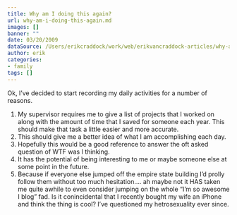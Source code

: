 ```yaml
---
title: Why am I doing this again?
url: why-am-i-doing-this-again.md
images: []
banner: ""
date: 03/20/2009
dataSource: /Users/erikcraddock/work/web/erikvancraddock-articles/why-am-i-doing-this-again/why-am-i-doing-this-again.md
author: erik
categories:
- family
tags: []
---
```

Ok, I&#8217;ve decided to start recording my daily activities for a number of reasons. 

<div>
  <ol>
    <li>
      My supervisor requires me to give a list of projects that I worked on along with the amount of time that I saved for someone each year. This should make that task a little easier and more accurate.
    </li>
    <li>
      This should give me a better idea of what I am accomplishing each day.
    </li>
    <li>
      Hopefully this would be a good reference to answer the oft asked question of WTF was I thinking.
    </li>
    <li>
      It has the potential of being interesting to me or maybe someone else at some point in the future.
    </li>
    <li>
      Because if everyone else jumped off the empire state building I&#8217;d prolly follow them without too much hesitation&#8230;. ah maybe not it HAS taken me quite awhile to even consider jumping on the whole &#8220;I&#8217;m so awesome I blog&#8221; fad. Is it conincidental that I recently bought my wife an iPhone and think the thing is cool? I&#8217;ve questioned my hetrosexuality ever since.
    </li>
  </ol>
</div>